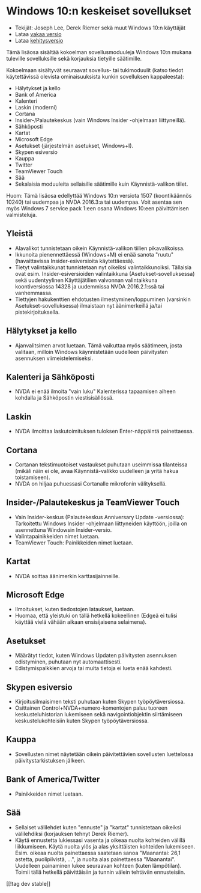 # Windows 10:n keskeiset sovellukset #

* Tekijät: Joseph Lee, Derek Riemer sekä muut Windows 10:n käyttäjät
* Lataa [vakaa versio][1]
* Lataa [kehitysversio][2]

Tämä lisäosa sisältää kokoelman sovellusmoduuleja Windows 10:n mukana
tuleville sovelluksille sekä korjauksia tietyille säätimille.

Kokoelmaan sisältyvät seuraavat sovellus- tai tukimoduulit (katso tiedot
käytettävissä olevista ominaisuuksista kunkin sovelluksen kappaleesta):

* Hälytykset ja kello
* Bank of America
* Kalenteri
* Laskin (moderni)
* Cortana
* Insider-/Palautekeskus (vain Windows Insider -ohjelmaan liittyneillä).
* Sähköposti
* Kartat
* Microsoft Edge
* Asetukset (järjestelmän asetukset, Windows+I).
* Skypen esiversio
* Kauppa
* Twitter
* TeamViewer Touch
* Sää
* Sekalaisia moduuleita sellaisille säätimille kuin Käynnistä-valikon
  tiilet.

Huom: Tämä lisäosa edellyttää Windows 10:n versiota 1507 (koontikäännös
10240) tai uudempaa ja NVDA 2016.3:a tai uudempaa. Voit asentaa sen myös
Windows 7 service pack 1:een osana Windows 10:een päivittämisen
valmisteluja.

## Yleistä

* Alavalikot tunnistetaan oikein Käynnistä-valikon tiilien pikavalikoissa.
* Ikkunoita pienennettäessä (Windows+M) ei enää sanota "ruutu"
  (havaittavissa Insider-esiversioita käytettäessä).
* Tietyt valintaikkunat tunnistetaan nyt oikeiksi
  valintaikkunoiksi. Tällaisia ovat esim. Insider-esiversioiden
  valintaikkuna (Asetukset-sovelluksessa) sekä uudentyylinen Käyttäjätilien
  valvonnan valintaikkuna koontiversiossa 14328 ja uudemmissa NVDA
  2016.2.1:ssä tai vanhemmassa.
* Tiettyjen hakukenttien ehdotusten ilmestyminen/loppuminen (varsinkin
  Asetukset-sovelluksessa) ilmaistaan nyt äänimerkeillä ja/tai
  pistekirjoituksella.

## Hälytykset ja kello

* Ajanvalitsimen arvot luetaan. Tämä vaikuttaa myös säätimeen, josta
  valitaan, milloin Windows käynnistetään uudelleen päivitysten asennuksen
  viimeistelemiseksi.

## Kalenteri ja Sähköposti

* NVDA ei enää ilmoita "vain luku" Kalenterissa tapaamisen aiheen kohdalla
  ja Sähköpostin viestisisällössä.

## Laskin

* NVDA ilmoittaa laskutoimituksen tuloksen Enter-näppäintä painettaessa.

## Cortana

* Cortanan tekstimuotoiset vastaukset puhutaan useimmissa tilanteissa
  (mikäli näin ei ole, avaa Käynnistä-valikko uudelleen ja yritä hakua
  toistamiseen).
* NVDA on hiljaa puhuessasi Cortanalle mikrofonin välityksellä.

## Insider-/Palautekeskus ja TeamViewer Touch

* Vain Insider-keskus (Palautekeskus Anniversary Update -versiossa):
  Tarkoitettu Windows Insider -ohjelmaan liittyneiden käyttöön, joilla on
  asennettuna Windowsin Insider-versio.
* Valintapainikkeiden nimet luetaan.
* TeamViewer Touch: Painikkeiden nimet luetaan.

## Kartat

* NVDA soittaa äänimerkin karttasijainneille.

## Microsoft Edge

* Ilmoitukset, kuten tiedostojen lataukset, luetaan.
* Huomaa, että yleistuki on tällä hetkellä kokeellinen (Edgeä ei tulisi
  käyttää vielä vähään aikaan ensisijaisena selaimena).

## Asetukset

* Määrätyt tiedot, kuten Windows Updaten päivitysten asennuksen edistyminen,
  puhutaan nyt automaattisesti.
* Edistymispalkkien arvoja tai muita tietoja ei lueta enää kahdesti.

## Skypen esiversio

* Kirjoitusilmaisimen teksti puhutaan kuten Skypen työpöytäversiossa.
* Osittainen Control+NVDA+numero-komentojen paluu tuoreen
  keskusteluhistorian lukemiseen sekä navigointiobjektin siirtämiseen
  keskustelukohteisiin kuten Skypen työpöytäversiossa.

## Kauppa

* Sovellusten nimet näytetään oikein päivitettävien sovellusten luettelossa
  päivitystarkistuksen jälkeen.

## Bank of America/Twitter

* Painikkeiden nimet luetaan.

## Sää

* Sellaiset välilehdet kuten "ennuste" ja "kartat" tunnistetaan oikeiksi
  välilehdiksi (korjauksen tehnyt Derek Riemer).
* Käytä ennustetta lukiessasi vasenta ja oikeaa nuolta kohteiden välillä
  liikkumiseen. Käytä nuolta ylös ja alas yksittäisten kohteiden
  lukemiseen. Esim.  oikeaa nuolta painettaessa saatetaan sanoa "Maanantai:
  26,1 astetta, puolipilvistä, ...", ja nuolta alas painettaessa
  "Maanantai". Uudelleen painaminen lukee seuraavan kohteen (kuten
  lämpötilan). Toimii tällä hetkellä päivittäisiin ja tunnin välein
  tehtäviin ennusteisiin.

[[!tag dev stable]]

[1]: http://addons.nvda-project.org/files/get.php?file=w10

[2]: http://addons.nvda-project.org/files/get.php?file=w10-dev
